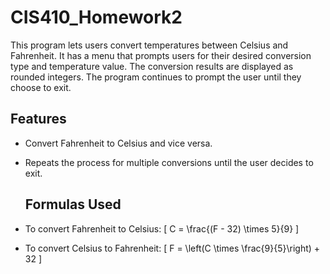 # CIS410_Homework2
This program lets users convert temperatures between Celsius and Fahrenheit. It has a menu that prompts users for their desired conversion type and temperature value. The conversion results are displayed as rounded integers. The program continues to prompt the user until they choose to exit.

## Features
- Convert Fahrenheit to Celsius and vice versa.
- Repeats the process for multiple conversions until the user decides to exit.

  ## Formulas Used
- To convert Fahrenheit to Celsius:
  \[
  C = \frac{(F - 32) \times 5}{9}
  \]
  
- To convert Celsius to Fahrenheit:
  \[
  F = \left(C \times \frac{9}{5}\right) + 32
  \]
